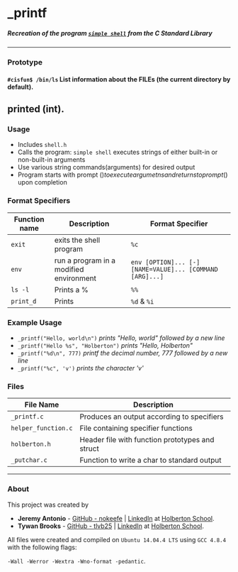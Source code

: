 # _printf
##### Recreation of the program [`simple shell`](http://linuxcommand.org/lc3_lts0010.php) from the C Standard Library
---
### Prototype
#### `#cisfun$ /bin/ls` List information about the FILEs (the current directory by default).
printed (int).
---
### Usage
- Includes `shell.h`
- Calls the program: `simple shell` executes strings of either built-in or non-built-in arguments
- Use various string commands(arguments) for desired output
- Program starts with prompt ($) to execute argumetns and returns to prompt ($) upon completion
### Format Specifiers
Function name | Description | Format Specifier
--- | --- | ---
`exit` | exits the shell program | `%c`
`env` | run a program in a modified environment | `env [OPTION]... [-] [NAME=VALUE]... [COMMAND [ARG]...]`
`ls -l` | Prints a % | `%%`
`print_d` | Prints  | `%d` & `%i`
### Example Usage
- `_printf("Hello, world\n")` *prints "Hello, world" followed by a new line*
- `_printf("Hello %s", "Holberton")` *prints "Hello, Holberton"*
- `_printf("%d\n", 777)` *printf the decimal number, 777 followed by a new line*
- `_printf("%c", 'v')` *prints the character 'v'*
### Files
File Name | Description
--- | ---
`_printf.c` | Produces an output according to specifiers 
`helper_function.c` | File containing specifier functions
`holberton.h` | Header file with function prototypes and struct
`_putchar.c` | Function to write a char to standard output
---

### About
This project was created by
* **Jeremy Antonio** - [GitHub - nokeefe](https://github.com/nokeefe) | [LinkedIn](https://www.linkedin.com/in/nbokeefe/) at [Holberton
School](http://holbertonschool.com).
* **Tywan Brooks** - [GitHub - tlvb25](https://github.com/tlvb25) | [LinkedIn](https://www.linkedin.com/in/tywan-brooks-a3b78716/) at [Holberton
School](http://holbertonschool.com).

All files were created and compiled on `Ubuntu 14.04.4 LTS` using `GCC 4.8.4` with
the following flags:

`-Wall -Werror -Wextra -Wno-format -pedantic`.